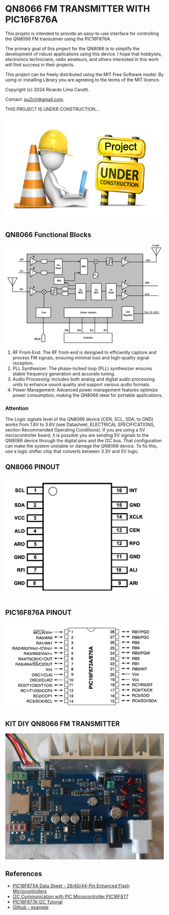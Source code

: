 # QN8066 FM TRANSMITTER WITH PIC16F876A


This projeto is intended to provide an easy-to-use interface for controlling the QN8066 FM transceiver using the PIC16F876A.

The primary goal of this project for the QN8066 is to simplify the development of robust applications using this device. I hope that hobbyists, electronics technicians, radio amateurs, and others interested in this work will find success in their projects. 

This project can be freely distributed using the MIT Free Software model. 
By using or installing Library you are agreeing to the terms of the MIT licence.

Copyright (c) 2024 Ricardo Lima Caratti.

Contact: pu2clr@gmail.com.


THIS PROJECT IS UNDER CONSTRUCTION...

![UNDER CONSTRUCTION...](./extra/images/under_construction.png)


## QN8066 Functional Blocks

![QN8066 Functional Blocks](./extra/images/BLOCK_DIA.png)


1. RF Front-End: The RF front-end is designed to efficiently capture and process FM signals, ensuring minimal loss and high-quality signal reception.
2. PLL Synthesizer: The phase-locked loop (PLL) synthesizer ensures stable frequency generation and accurate tuning.
3. Audio Processing: Includes both analog and digital audio processing units to enhance sound quality and support various audio formats.
4. Power Management: Advanced power management features optimize power consumption, making the QN8066 ideal for portable applications.

### Attention

The Logic signals level of the QN8066 device (CEN, SCL, SDA, to GND) works from 1.6V to 3.6V (see Datasheet, ELECTRICAL SPECIFICATIONS, section Recommended Operating Conditions). If you are using a 5V microcontroller board, it is possible you are sending  5V signals to the QN8066 device through the digital pins and the I2C bus. That configuration can make the system unstable or damage the QN8066 device. To fix this, use a logic shifter chip that converts between 3.3V and 5V logic.


## QN8066 PINOUT

![QN8066 PINOUT](./extra/images/QN8066_PINOUT.png)


## PIC16F876A PINOUT 


![PIC16F876A PINOUT](./extra/images/PIC16F876A_PINOUT.png)



## KIT DIY QN8066 FM TRANSMITTER


![KIT DIY QN8066 FM TRANSMITTER](./extra/images/KIT_ALIEXPRESS_01.jpg)




## References

* [PIC16F87XA Data Sheet - 28/40/44-Pin Enhanced Flash Microcontrollers](https://ww1.microchip.com/downloads/en/devicedoc/39582b.pdf)
* [I2C Communication with PIC Microcontroller PIC16F877](https://circuitdigest.com/microcontroller-projects/i2c-communication-with-pic-microcontroller-pic16f877a)
* [PIC16F877A I2C Tutorial](https://embetronicx.com/tutorials/microcontrollers/pic16f877a/pic16f877a-i2c-tutorial/)
* [Github - example](https://github.com/Embetronicx/Tutorials/tree/master/Microcontrollers/PIC16F877A)
